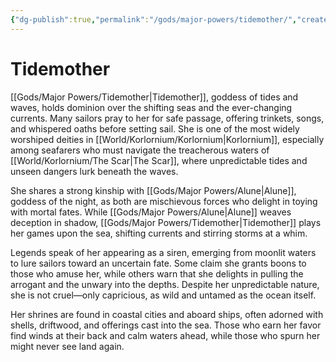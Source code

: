 ```yaml
---
{"dg-publish":true,"permalink":"/gods/major-powers/tidemother/","created":"2025-02-23T22:36:29.096-07:00"}
---
```


# Tidemother
[[Gods/Major Powers/Tidemother\|Tidemother]], goddess of tides and waves, holds dominion over the shifting seas and the ever-changing currents. Many sailors pray to her for safe passage, offering trinkets, songs, and whispered oaths before setting sail. She is one of the most widely worshiped deities in [[World/Korlornium/Korlornium\|Korlornium]], especially among seafarers who must navigate the treacherous waters of [[World/Korlornium/The Scar\|The Scar]], where unpredictable tides and unseen dangers lurk beneath the waves.

She shares a strong kinship with [[Gods/Major Powers/Alune\|Alune]], goddess of the night, as both are mischievous forces who delight in toying with mortal fates. While [[Gods/Major Powers/Alune\|Alune]] weaves deception in shadow, [[Gods/Major Powers/Tidemother\|Tidemother]] plays her games upon the sea, shifting currents and stirring storms at a whim.

Legends speak of her appearing as a siren, emerging from moonlit waters to lure sailors toward an uncertain fate. Some claim she grants boons to those who amuse her, while others warn that she delights in pulling the arrogant and the unwary into the depths. Despite her unpredictable nature, she is not cruel—only capricious, as wild and untamed as the ocean itself.

Her shrines are found in coastal cities and aboard ships, often adorned with shells, driftwood, and offerings cast into the sea. Those who earn her favor find winds at their back and calm waters ahead, while those who spurn her might never see land again.